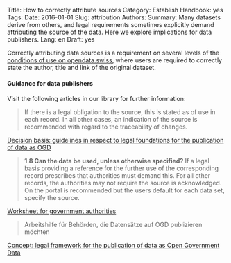 Title: How to correctly attribute sources
Category: Establish
Handbook: yes
Tags:
Date: 2016-01-01
Slug: attribution
Authors:
Summary: Many datasets derive from others, and legal requirements sometimes explicitly demand attributing the source of the data. Here we explore implications for data publishers.
Lang: en
Draft: yes


Correctly attributing data sources is a requirement on several levels of the [conditions of use on opendata.swiss](https://opendata.swiss/de/terms-of-use/), where users are required to correctly state the author, title and link of the original dataset.

#### Guidance for data publishers

Visit the following articles in our library for further information:

> If there is a legal obligation to the source, this is stated as of use in each record. In all other cases, an indication of the source is recommended with regard to the traceability of changes.

[Decision basis: guidelines in respect to legal foundations for the publication of data as OGD](/library/entscheid-rechtsgrundlagen)

> **1.8 Can the data be used, unless otherwise specified?**
If a legal basis providing a reference for the further use of the corresponding record prescribes that authorities must demand this. For all other records, the authorities may not require the source is acknowledged. On the portal is recommended but the users default for each data set, specify the source.

[Worksheet for government authorities](/de/library/arbeitshilfe-publikation)

> Arbeitshilfe für Behörden, die Datensätze auf OGD publizieren möchten

[Concept: legal framework for the publication of data as Open Government Data](/library/konzept-rechtliche-rahmen)
